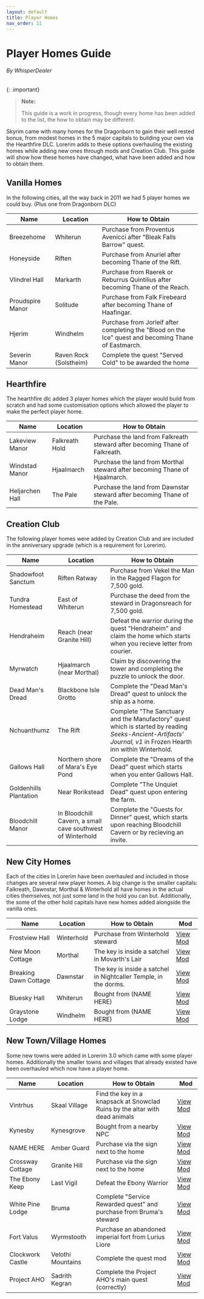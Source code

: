 ```yaml
---
layout: default
title: Player Homes
nav_order: 11
---
```

# Player Homes Guide
###### By WhisperDealer

{: .important}
>**Note:**
>
>This guide is a work in progress, though every home has been added to the list, the how to obtain may be different.

Skyrim came with many homes for the Dragonborn to gain their well rested bonus, from modest homes in the 5 major capitals to building your own via the Hearthfire DLC. Lorerim adds to these options overhauling the existing homes while adding new ones through mods and Creation Club. This guide will show how these homes have changed, what have been added and how to obtain them.

## Vanilla Homes

In the following cities, all the way back in 2011 we had 5 player homes we could buy. (Plus one from Dragonborn DLC)

| Name             | Location               | How to Obtain |
|------------------|------------------------|---------------|
| Breezehome       | Whiterun               | Purchase from Proventus Avenicci after "Bleak Falls Barrow" quest. |
| Honeyside        | Riften                 | Purchase from Anuriel after becoming Thane of the Rift. |
| Vlindrel Hall    | Markarth               | Purchase from Raerek or Reburrus Quintilius after becoming Thane of the Reach. |
| Proudspire Manor | Solitude               | Purchase from Falk Firebeard after becoming Thane of Haafingar. |
| Hjerim           | Windhelm               | Purchase from Jorleif after completing the "Blood on the Ice" quest and becoming Thane of Eastmarch. |
| Severin Manor    | Raven Rock (Solstheim) | Complete the quest "Served Cold" to be awarded the home |

## Hearthfire

The hearthfire dlc added 3 player homes which the player would build from scratch and had some customisation options which allowed the player to make the perfect player home.

| Name            | Location       | How to Obtain |
|-----------------|----------------|---------------|
| Lakeview Manor  | Falkreath Hold | Purchase the land from Falkreath steward after becoming Thane of Falkreath. |
| Windstad Manor  | Hjaalmarch     | Purchase the land from Morthal steward after becoming Thane of Hjaalmarch.  |
| Heljarchen Hall | The Pale       | Purchase the land from Dawnstar steward after becoming Thane of the Pale.   |

## Creation Club

The following player homes were added by Creation Club and are included in the anniversary upgrade (which is a requirement for Lorerim).

| Name               | Location                  | How to Obtain                                                                |
|--------------------|---------------------------|------------------------------------------------------------------------------|
| Shadowfoot Sanctum | Riften Ratway | Purchase from Vekel the Man in the Ragged Flagon for 7,500 gold. |
| Tundra Homestead   | East of Whiterun | Purchase the deed from the steward in Dragonsreach for 7,500 gold. |
| Hendraheim         | Reach (near Granite Hill) | Defeat the warrior during the quest "Hendraheim" and claim the home which starts when you recieve letter from courier. |
| Myrwatch           | Hjaalmarch (near Morthal) | Claim by discovering the tower and completing the puzzle to unlock the door. |
| Dead Man's Dread   | Blackbone Isle Grotto | Complete the "Dead Man's Dread" quest to unlock the ship as a home. |
| Nchuanthumz        | The Rift | Complete "The Sanctuary and the Manufactory" quest which is started by reading *Seeks-Ancient-Artifacts' Journal, v1* in Frozen Hearth inn within Winterhold. |
| Gallows Hall       | Northern shore of Mara's Eye Pond | Complete the "Dreams of the Dead" quest which starts when you enter Gallows Hall. |
| Goldenhills Plantation | Near Rorikstead | Complete "The Unquiet Dead" quest upon entering the farm. |
| Bloodchill Manor   | In Bloodchill Cavern, a small cave southwest of Winterhold | Complete the "Guests for Dinner" quest, which starts upon reaching Bloodchill Cavern or by recieving an invite. |

## New City Homes

Each of the cities in Lorerim have been overhauled and included in those changes are several new player homes. A big change is the smaller capitals: Falkreath, Dawnstar, Morthal & Winterhold all have homes in the actual cities themselves, not just some land in the hold you can but. Additionally, the some of the other hold capitals have new homes added alongside the vanilla ones.

| Name                  | Location   | How to Obtain                    | Mod |
|-----------------------|------------|----------------------------------|-----|
| Frostview Hall        | Winterhold | Purchase from Winterhold steward | [View Mod](https://www.nexusmods.com/skyrimspecialedition/mods/17127) |
| New Moon Cottage      | Morthal    | The key is inside a satchel in Movarth's Lair | [View Mod](https://www.nexusmods.com/skyrimspecialedition/mods/129512) |
| Breaking Dawn Cottage | Dawnstar   | The key is inside a satchel in Nightcaller Temple, in the dorms. | [View Mod](https://www.nexusmods.com/skyrimspecialedition/mods/130643) |
| Bluesky Hall          | Whiterun   | Bought from (NAME HERE) | [View Mod](https://www.nexusmods.com/skyrimspecialedition/mods/37982) |
| Graystone Lodge       | Windhelm   | Bought from (NAME HERE) | [View Mod](https://www.nexusmods.com/skyrimspecialedition/mods/42990) |

## New Town/Village Homes

Some new towns were added in Lorerim 3.0 which came with some player homes. Additionally the smaller towns and villages that already existed have been overhauled which now have a player home.

| Name             | Location          | How to Obtain | Mod |
|------------------|-------------------|---------------|-----|
| Vintrhus         | Skaal Village     | Find the key in a knapsack at Snowclad Ruins by the altar with dead animals  | [View Mod](https://www.nexusmods.com/skyrimspecialedition/mods/53733) |
| Kynesby          | Kynesgrove        | Bought from a nearby NPC  | [View Mod](https://www.nexusmods.com/skyrimspecialedition/mods/42639) |
| NAME HERE        | Amber Guard       | Purchase via the sign next to the home | [View Mod](https://www.nexusmods.com/skyrimspecialedition/mods/114252)     |
| Crossway Cottage | Granite Hill      | Purchase via the sign next to the home | [View Mod](https://www.nexusmods.com/skyrimspecialedition/mods/14658)      |
| The Ebony Keep   | Last Vigil        | Defeat the Ebony Warrior | [View Mod](https://www.nexusmods.com/skyrimspecialedition/mods/76385) |
| White Pine Lodge | Bruma             | Complete "Service Rewarded quest" and purchase from Bruma's steward | [View Mod](https://www.nexusmods.com/skyrimspecialedition/mods/10917) |
| Fort Valus       | Wyrmstooth        | Purchase an abandoned imperial fort from Lurius Liore | [View Mod](https://www.nexusmods.com/skyrimspecialedition/mods/45565) |
| Clockwork Castle | Velothi Mountains | Complete the quest mod | [View Mod](https://www.nexusmods.com/skyrimspecialedition/mods/4155) |
| Project AHO      | Sadrith Kegran    | Complete the Project AHO's main quest (correctly) | [View Mod](https://www.nexusmods.com/skyrimspecialedition/mods/15996) |